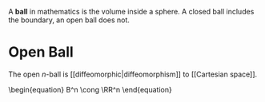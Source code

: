 A **ball** in mathematics is the volume inside a sphere. A closed ball includes the boundary, an open ball does not.

# Open Ball

The open $n$-ball is [[diffeomorphic|diffeomorphism]] to [[Cartesian space]].

\begin{equation}
B^n \cong \RR^n
\end{equation}